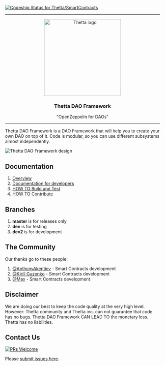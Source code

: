 [ ![Codeship Status for Thetta/SmartContracts](https://app.codeship.com/projects/f1b38150-b26e-0135-0584-462fcae7d1c8/status?branch=master)](https://app.codeship.com/projects/258076)

***

<p align="center">
  <img alt="Thetta logo" src="https://i.imgsafe.org/15/15604a1c64.png" height="250" />
  <h3 align="center">Thetta DAO Framework</h3>
  <p align="center">"OpenZeppelin for DAOs"</p>
</p>

***

Thetta DAO Framework is a DAO Framework that will help you to create your own DAO on top of it.
Code is modular, so you can use different subsystems almost independently.

![Thetta DAO Framework design](https://i.imgsafe.org/f9/f97822d1fe.png)

## Documentation

1. [Overview](https://docs.google.com/document/d/1VG0-zY9Jn6FA21IJuVEt2voDQkBQN6B_uyKZWjb9hSM/edit?usp=sharing)
1. [Documentation for developers](https://docs.google.com/document/d/1wFuN57WEuK7BxZ24GrPL3Di_YqUoD25ORVitDHKQ7cU/edit?usp=sharing)
1. [HOW TO Build and Test](DEVELOPMENT.md)
1. [HOW TO Contribute](CONTRIBUTING.md)

## Branches 

1. **master** is for releases only
1. **dev** is for testing 
1. **dev2** is for development

## The Community

Our thanks go to these people:

1. [@AnthonyAkentiev](https://github.com/AnthonyAkentiev) - Smart Contracts development
1. [@Kirill Guzenko](https://github.com/enkogu) - Smart Contracts development
1. [@Max](https://github.com/mosg) - Smart Contracts development 

## Disclaimer 

We are doing our best to keep the code quality at the very high level. 
However: Thetta community and Thetta inc. can not guarantee that code has no bugs. Thetta DAO Framework CAN LEAD TO the monetary loss. Thetta has no liabilities.

## Contact Us

[![PRs Welcome](https://img.shields.io/badge/PRs-welcome-brightgreen.svg?style=flat-square)](http://makeapullrequest.com)

Please [submit issues here](https://github.com/Thetta/Thetta-DAO-Framework/projects/1).
